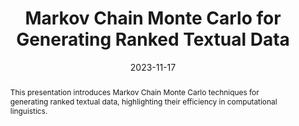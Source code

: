 ---
title: "Markov Chain Monte Carlo for Generating Ranked Textual Data"
event: "16th International Conference on Applied Statistics (ICAS 2023)"
event_url: "https://simpstat.ase.ro/wp-content/uploads/2023/11/Conference-Program_ICAS2023.pdf"
location: "Department of Statistics and Econometrics, Bucharest University of Economic Studies, Bucharest, Romania"
date: "2023-11-17"
date_end: "2023-11-18"
all_day: true
summary: "A presentation exploring the application of MCMC techniques for generating ranked textual data."
abstract: "This presentation introduces Markov Chain Monte Carlo techniques for generating ranked textual data, highlighting their efficiency in computational linguistics."
authors:
  - "valerio-ficcadenti"
tags: []
featured: false
image:
  caption: "Image credit: [**Unsplash**](https://unsplash.com/photos/abstract-conference)"
  focal_point: "Right"
url_code: ""
url_pdf: "https://simpstat.ase.ro/wp-content/uploads/2023/11/Conference-Program_ICAS2023.pdf"
url_slides: ""
url_video: ""
slides: ""
projects: []
conference_details:
  name: "The 16th International Conference on Applied Statistics (ICAS 2023)"
  location: "Ion Gh. Roșca ASE Training Center, Predeal, Romania"
  date: "November 17-18, 2023"
  description: |
    The 16th International Conference on Applied Statistics (ICAS 2023) was hosted by the Department of Statistics and Econometrics, Bucharest University of Economic Studies, at the Ion Gh. Roșca ASE Training Center in Predeal, Romania. This conference served as a platform for statisticians, researchers, and academics to discuss recent advancements and applications in statistics.

    The event featured keynote addresses from notable experts, including Prof. Roy Cerqueti, Prof. Daniela Ștefănescu, and Dr. Andrei Rădulescu, along with parallel sessions on diverse topics such as algorithms in the digital age, econometrics, complex systems, and statistical modelling. ICAS 2023 provided a collaborative environment for exploring innovative methodologies and fostering international academic collaboration.
---